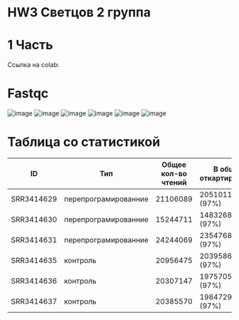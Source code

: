 # HW3 Светцов 2 группа
# 1 Часть

Ссылка на colab: 

# Fastqc

![image](https://user-images.githubusercontent.com/86132283/144497434-ad8d21d0-bc1f-482b-8339-c43a522c5ea7.png)
![image](https://user-images.githubusercontent.com/86132283/144497505-1fc0fc02-2cee-4255-a832-e102ffd0e709.png)
![image](https://user-images.githubusercontent.com/86132283/144497540-8ff4d771-41bc-4977-9488-76d42e9210aa.png)
![image](https://user-images.githubusercontent.com/86132283/144497572-59f857d7-00d4-42bd-a405-4083efe9423d.png)
![image](https://user-images.githubusercontent.com/86132283/144497603-2eacaffb-f267-4fa6-93c5-9d268cc1b51c.png)
![image](https://user-images.githubusercontent.com/86132283/144497635-4b39f44a-9617-43d7-b785-bf426704370d.png)


# Таблица со статистикой

ID | Тип | Общее кол-во чтений | В общем откартированно | Уникально откартированно | Кол-во чтений на ген
-|-|-|-|-|-
SRR3414629 | перепрограмированние | 21106089 |	20510113 (97%)	|	18375888 (87%)  | 16049609
SRR3414630 | перепрограмированние |	15244711 | 14832680 (97%)	|	13186139 (87%) |	11465324
SRR3414631 | перепрограмированние | 24244069 | 23547686 (97%) | 20928945 (86%) |	18408851
SRR3414635 | контроль | 20956475 |	20395865 (97%)	| 18428317 (88%) |	16275997
SRR3414636 | контроль | 20307147 |	19757059 (97%)	| 17825380 (88%) |	15757580
SRR3414637 | контроль | 20385570 |	19847291 (97%)	| 17844858 (88%) |	15736978
